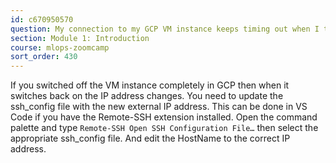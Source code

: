 ```yaml
---
id: c670950570
question: My connection to my GCP VM instance keeps timing out when I try to connect
section: Module 1: Introduction
course: mlops-zoomcamp
sort_order: 430
---
```


If you switched off the VM instance completely in GCP then when it switches back on the IP address changes. You need to update the ssh_config file with the new external IP address. This can be done in VS Code if you have the Remote-SSH extension installed. Open the command palette and type `Remote-SSH Open SSH Configuration File…` then select the appropriate ssh_config file. And edit the HostName to the correct IP address.

